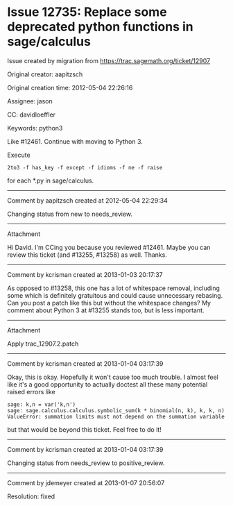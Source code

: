 # Issue 12735: Replace some deprecated python functions in sage/calculus

Issue created by migration from https://trac.sagemath.org/ticket/12907

Original creator: aapitzsch

Original creation time: 2012-05-04 22:26:16

Assignee: jason

CC:  davidloeffler

Keywords: python3

Like #12461.
Continue with moving to Python 3.

Execute

```
2to3 -f has_key -f except -f idioms -f ne -f raise
```

for each *.py in sage/calculus.


---

Comment by aapitzsch created at 2012-05-04 22:29:34

Changing status from new to needs_review.


---

Attachment

Hi David. I'm CCing you because you reviewed #12461. Maybe you can review this ticket (and #13255, #13258) as well. Thanks.


---

Comment by kcrisman created at 2013-01-03 20:17:37

As opposed to #13258, this one has a lot of whitespace removal, including some which is definitely gratuitous and could cause unnecessary rebasing.  Can you post a patch like this but without the whitespace changes?  My comment about Python 3 at #13255 stands too, but is less important.


---

Attachment

Apply trac_12907.2.patch


---

Comment by kcrisman created at 2013-01-04 03:17:39

Okay, this is okay.  Hopefully it won't cause too much trouble.  I almost feel like it's a good opportunity to actually doctest all these many potential raised errors like

```
sage: k,n = var('k,n')
sage: sage.calculus.calculus.symbolic_sum(k * binomial(n, k), k, k, n)
ValueError: summation limits must not depend on the summation variable
```

but that would be beyond this ticket.  Feel free to do it!


---

Comment by kcrisman created at 2013-01-04 03:17:39

Changing status from needs_review to positive_review.


---

Comment by jdemeyer created at 2013-01-07 20:56:07

Resolution: fixed
